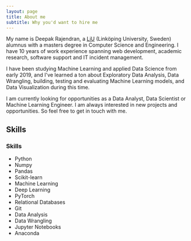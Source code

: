 ```yaml
---
layout: page
title: About me
subtitle: Why you'd want to hire me
---
```


My name is Deepak Rajendran, a <a href="https://liu.se/en">LiU</a> (Linköping 
University, Sweden) alumnus with a masters degree in Computer Science and 
Engineering. I have 10 years of work experience spanning web development, 
academic research, software support and IT incident management.

I have been studying Machine Learning and applied Data Science from 
early 2019, and I've learned a ton about Exploratory Data Analysis, Data 
Wrangling, building, testing and evaluating Machine Learning models, and Data 
Visualization during this time.

I am currently looking for opportunities as a Data Analyst, Data Scientist or Machine Learning Engineer.
I am always interested in new projects and opportunities. So feel free to get in touch with me.

<h2>Skills</h2>

### Skills

- Python
- Numpy
- Pandas
- Scikit-learn
- Machine Learning
- Deep Learning
- PyTorch
- Relational Databases
- Git
- Data Analysis
- Data Wrangling
- Jupyter Notebooks
- Anaconda